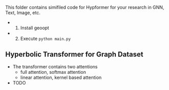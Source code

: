 
This folder contains simifiled code for Hypformer for your research in GNN, Text, Image, etc.

- 1. Install geoopt
- 2. Execute `python main.py`

## Hyperbolic Transformer for Graph Dataset

- The transformer contains two attentions
   - full attention, softmax attention
   - linear attention, kernel based attention
- TODO